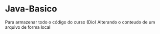 # Java-Basico
Para armazenar todo o código do curso (Dio) 
Alterando o conteudo de um arquivo de forma local
